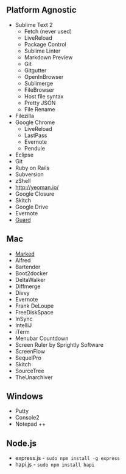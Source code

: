 ## Platform Agnostic
* Sublime Text 2
    * Fetch (never used)
    * LiveReload
    * Package Control
    * Sublime Linter
    * Markdown Preview
    * Git
    * Gitgutter
    * OpenInBrowser
    * Sublimerge
    * FileBrowser
    * Host file syntax
    * Pretty JSON
    * File Rename
* Filezilla
* Google Chrome
    * LiveReload
    * LastPass
    * Evernote
    * Pendule
* Eclipse
* Git
* Ruby on Rails
* Subversion
* zShell
* http://yeoman.io/
* Google Closure
* Skitch
* Google Drive
* Evernote
* [Guard](https://github.com/guard/guard)

## Mac
* [Marked](http://markedapp.com)
* Alfred
* Bartender
* Boot2docker
* DeltaWalker
* Diffmerge
* Divvy
* Evernote
* Frank DeLoupe
* FreeDiskSpace
* InSync
* IntelliJ
* iTerm
* Menubar Countdown
* Screen Ruler by Sprightly Software
* ScreenFlow
* SequelPro
* Skitch
* SourceTree
* TheUnarchiver

## Windows
* Putty
* Console2
* Notepad ++
 

## Node.js
* express.js - ```sudo npm install -g express```
* hapi.js - ```sudo npm install hapi```
